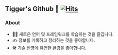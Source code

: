 ## Tigger's Github 🐯 [![Hits](https://hits.seeyoufarm.com/api/count/incr/badge.svg?url=https%3A%2F%2Fgithub.com%2Ffronttigger&count_bg=%2379C83D&title_bg=%23555555&icon=&icon_color=%23E7E7E7&title=hits&edge_flat=false)](https://hits.seeyoufarm.com)

### About
- 🧑‍💻 새로운 언어 및 프레임워크를 학습하는 것을 즐깁니다.
- ✍️ 정보를 기록하고 정리하는 것을 좋아합니다.
- 🛠 기술 반영에 유연한 환경을 좋아합니다.
